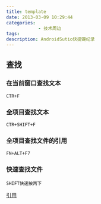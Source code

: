 ```yaml
---
title: template
date: 2013-03-09 10:29:44
categories: 
            - 技术周边
tags: 
description: AndroidSutio快捷键纪录
---
```


## 查找

### 在当前窗口查找文本
```
CTR+F
```

### 全项目查找文本
```
CTR+SHIFT+F
```

### 全项目查找文件的引用
```
FN+ALT+F7
```


### 快速查找文件
```
SHIFT快速按两下
```


[引用](https://blog.csdn.net/huangxiaominglipeng/article/details/52525996)


